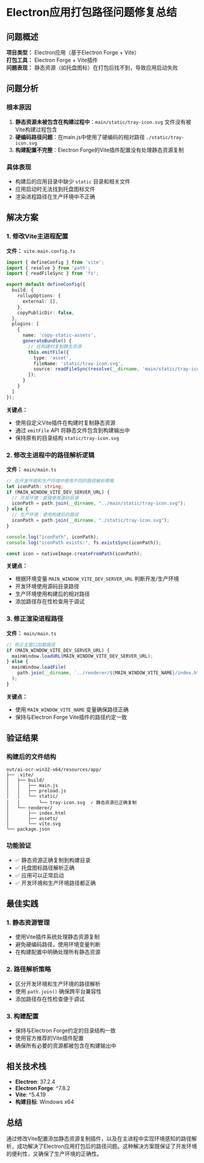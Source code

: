 # Electron应用打包路径问题修复总结

## 问题概述

**项目类型：** Electron应用（基于Electron Forge + Vite）  
**打包工具：** Electron Forge + Vite插件  
**问题表现：** 静态资源（如托盘图标）在打包后找不到，导致应用启动失败

## 问题分析

### 根本原因
1. **静态资源未被包含在构建过程中**：`main/static/tray-icon.svg` 文件没有被Vite构建过程包含
2. **硬编码路径问题**：在main.js中使用了硬编码的相对路径 `./static/tray-icon.svg`
3. **构建配置不完整**：Electron Forge的Vite插件配置没有处理静态资源复制

### 具体表现
- 构建后的应用目录中缺少 `static` 目录和相关文件
- 应用启动时无法找到托盘图标文件
- 渲染进程路径在生产环境中不正确

## 解决方案

### 1. 修改Vite主进程配置

**文件：** `vite.main.config.ts`

```typescript
import { defineConfig } from 'vite';
import { resolve } from 'path';
import { readFileSync } from 'fs';

export default defineConfig({
  build: {
    rollupOptions: {
      external: [],
    },
    copyPublicDir: false,
  },
  plugins: [
    {
      name: 'copy-static-assets',
      generateBundle() {
        // 在构建时复制静态资源
        this.emitFile({
          type: 'asset',
          fileName: 'static/tray-icon.svg',
          source: readFileSync(resolve(__dirname, 'main/static/tray-icon.svg'))
        });
      }
    }
  ]
});
```

**关键点：**
- 使用自定义Vite插件在构建时复制静态资源
- 通过 `emitFile` API 将静态文件包含到构建输出中
- 保持原有的目录结构 `static/tray-icon.svg`

### 2. 修改主进程中的路径解析逻辑

**文件：** `main/main.ts`

```typescript
// 在开发环境和生产环境中使用不同的路径解析策略
let iconPath: string;
if (MAIN_WINDOW_VITE_DEV_SERVER_URL) {
  // 开发环境：直接使用源码目录
  iconPath = path.join(__dirname, "../main/static/tray-icon.svg");
} else {
  // 生产环境：使用构建后的路径
  iconPath = path.join(__dirname, "./static/tray-icon.svg");
}

console.log("iconPath", iconPath);
console.log("iconPath exists:", fs.existsSync(iconPath));

const icon = nativeImage.createFromPath(iconPath);
```

**关键点：**
- 根据环境变量 `MAIN_WINDOW_VITE_DEV_SERVER_URL` 判断开发/生产环境
- 开发环境使用源码目录路径
- 生产环境使用构建后的相对路径
- 添加路径存在性检查用于调试

### 3. 修正渲染进程路径

**文件：** `main/main.ts`

```typescript
// 修正主窗口加载路径
if (MAIN_WINDOW_VITE_DEV_SERVER_URL) {
  mainWindow.loadURL(MAIN_WINDOW_VITE_DEV_SERVER_URL);
} else {
  mainWindow.loadFile(
    path.join(__dirname, `../renderer/${MAIN_WINDOW_VITE_NAME}/index.html`)
  );
}
```

**关键点：**
- 使用 `MAIN_WINDOW_VITE_NAME` 变量确保路径正确
- 保持与Electron Forge Vite插件的路径约定一致

## 验证结果

### 构建后的文件结构
```
out/ai-ocr-win32-x64/resources/app/
├── .vite/
│   ├── build/
│   │   ├── main.js
│   │   ├── preload.js
│   │   └── static/
│   │       └── tray-icon.svg  ✓ 静态资源已正确复制
│   └── renderer/
│       ├── index.html
│       ├── assets/
│       └── vite.svg
└── package.json
```

### 功能验证
- ✅ 静态资源正确复制到构建目录
- ✅ 托盘图标路径解析正确
- ✅ 应用可以正常启动
- ✅ 开发环境和生产环境路径都正确

## 最佳实践

### 1. 静态资源管理
- 使用Vite插件系统处理静态资源复制
- 避免硬编码路径，使用环境变量判断
- 在构建配置中明确处理所有静态资源

### 2. 路径解析策略
- 区分开发环境和生产环境的路径解析
- 使用 `path.join()` 确保跨平台兼容性
- 添加路径存在性检查便于调试

### 3. 构建配置
- 保持与Electron Forge约定的目录结构一致
- 使用官方推荐的Vite插件配置
- 确保所有必要的资源都被包含在构建输出中

## 相关技术栈

- **Electron**: 37.2.4
- **Electron Forge**: ^7.8.2
- **Vite**: ^5.4.19
- **构建目标**: Windows x64

## 总结

通过修改Vite配置添加静态资源复制插件，以及在主进程中实现环境感知的路径解析，成功解决了Electron应用打包后的路径问题。这种解决方案既保证了开发环境的便利性，又确保了生产环境的正确性。
